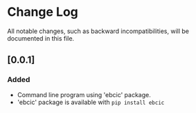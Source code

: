 # Change Log

All notable changes, such as backward incompatibilities, will be documented in this file.

<!-- markdownlint-disable MD024 no-duplicate-heading -->
<!-- ## [Unreleased 0.0.2] -->

## [0.0.1]

### Added

- Command line program using 'ebcic' package.
- 'ebcic' package is available with `pip install ebcic`

<!--
## Template
### Added
### Changed
### Deprecated
### Removed
### Fixed
### Security
-->
